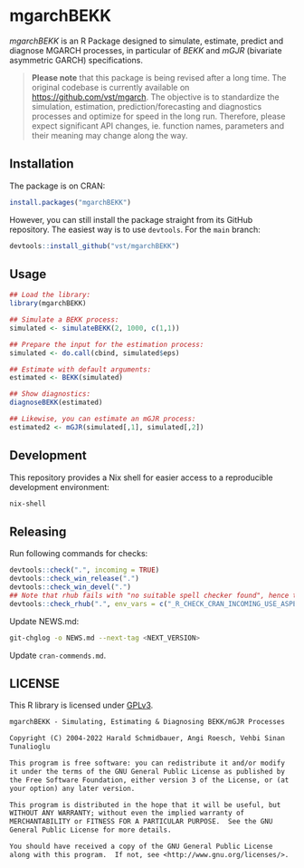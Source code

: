 # mgarchBEKK

_mgarchBEKK_ is an R Package designed to simulate, estimate, predict
and diagnose MGARCH processes, in particular of _BEKK_ and _mGJR_
(bivariate asymmetric GARCH) specifications.

> **Please note** that this package is being revised after a long time. The
> original codebase is currently available on <https://github.com/vst/mgarch>.
> The objective is to standardize the simulation, estimation,
> prediction/forecasting and diagnostics processes and optimize for speed in the
> long run. Therefore, please expect significant API changes, ie. function
> names, parameters and their meaning may change along the way.

## Installation

The package is on CRAN:

```R
install.packages("mgarchBEKK")
```

However, you can still install the package straight from its GitHub repository.
The easiest way is to use `devtools`. For the `main` branch:

```R
devtools::install_github("vst/mgarchBEKK")
```

## Usage

```R
## Load the library:
library(mgarchBEKK)

## Simulate a BEKK process:
simulated <- simulateBEKK(2, 1000, c(1,1))

## Prepare the input for the estimation process:
simulated <- do.call(cbind, simulated$eps)

## Estimate with default arguments:
estimated <- BEKK(simulated)

## Show diagnostics:
diagnoseBEKK(estimated)

## Likewise, you can estimate an mGJR process:
estimated2 <- mGJR(simulated[,1], simulated[,2])
```

## Development

This repository provides a Nix shell for easier access to a reproducible
development environment:

```sh
nix-shell
```

## Releasing

Run following commands for checks:

```R
devtools::check(".", incoming = TRUE)
devtools::check_win_release(".")
devtools::check_win_devel(".")
## Note that rhub fails with "no suitable spell checker found", hence the env_vars:
devtools::check_rhub(".", env_vars = c("_R_CHECK_CRAN_INCOMING_USE_ASPELL_" = "false"))
```

Update NEWS.md:

```sh
git-chglog -o NEWS.md --next-tag <NEXT_VERSION>
```

Update `cran-commends.md`.

## LICENSE

This R library is licensed under
[GPLv3](http://www.gnu.org/licenses/gpl-3.0.en.html).

```txt
mgarchBEKK - Simulating, Estimating & Diagnosing BEKK/mGJR Processes

Copyright (C) 2004-2022 Harald Schmidbauer, Angi Roesch, Vehbi Sinan
Tunalioglu

This program is free software: you can redistribute it and/or modify
it under the terms of the GNU General Public License as published by
the Free Software Foundation, either version 3 of the License, or (at
your option) any later version.

This program is distributed in the hope that it will be useful, but
WITHOUT ANY WARRANTY; without even the implied warranty of
MERCHANTABILITY or FITNESS FOR A PARTICULAR PURPOSE.  See the GNU
General Public License for more details.

You should have received a copy of the GNU General Public License
along with this program.  If not, see <http://www.gnu.org/licenses/>.
```
